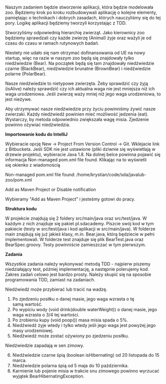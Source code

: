 Naszym zadaniem będzie stworzenie aplikacji, która będzie modelowała zoo. Będziemy krok po kroku rozbudowywali aplikację o kolejne elementy, pamiętając o technikach i dobrych zasadach, których nauczyliśmy się do tej pory. Logikę aplikacji będziemy tworzyli korzystając z TDD.

Stworzyliśmy odpowiednią hierarchię zwierząt. Jako kierownicy zoo będziemy sprawdzali czy każde zwierzę (Animal) żyje oraz ważyli je od czasu do czasu w ramach rutynowych badań.

Niestety nie udało się nam otrzymać dofinansowania od UE na nowy startup, więc na razie w naszym zoo będą się znajdowały tylko niedźwiedzie (Bear). Na początek będą się tam znajdowały niedźwiedzie czarne (BlackBear), niedźwiedzie brunatne (BrownBear) i niedźwiedzie polarne (PolarBear).

Nasze niedźwiedzie to nietypowe zwierzęta. Żeby sprawdzić czy żyją (isAlive) należy sprawdzić czy ich aktualna waga nie jest mniejsza niż ich waga urodzeniowa. Jeśli zwierzę waży mniej niż jego waga urodzeniowa, to jest nieżywe.

Aby utrzymywać nasze niedźwiedzie przy życiu powinniśmy żywić nasze zwierzaki. Każdy niedźwiedź powinien mieć możliwość jedzenia (eat). Wystarczy, by metoda odpowiednio zwiększała wagę misia. Zjedzenie powinno ożywiać niedźwiedzia.


**Importowanie kodu do IntelliJ**

Wybieracie opcję New -> Project From Version Control -> Git. Wklejacie link z Bitbucketa. Jeśli SDK nie jest ustawione (pliki dziwnie się wyświetlają w drzewie projektu), wybieracie Java 1.8. 
Na dolnej belce powinna pojawić się informacja Non-managed pom.xml file found. Klikając na to wyświetli się okienko z wiadomością 

Non-managed pom.xml file found: /home/krystian/code/sda/javalub-zoo/pom.xml 

Add as Maven Project or Disable notification

Wybieramy "Add as Maven Project" i jesteśmy gotowi do pracy.


**Struktura kodu**

W projekcie znajdują się 2 foldery src/main/java oraz src/test/java. W każdym z nich znajduje się pakiet pl.sdacademy. Piszcie swój kod w tym pakiecie (testy w src/test/java i kod aplikacji w src/main/java). W folderze main znajdują się już jakieś klasy, m.in. Bear.java, którą będziecie w pełni implementowali. W folderze test znajduje się plik BearTest.java oraz BearSpec.groovy. Testy powinniście zamieszczać w tym pierwszym.


**Zadania**

Wszystkie zadania należy wykonywać metodą TDD - najpierw piszemy niedziałający test, później implementację, a następnie polerujemy kod. Zakres zadań celowo jest bardzo prosty. Należy skupić się na sposobie programowania TDD, zamiast na zadaniach.

Niedźwiedź może przybierać lub tracić na wadzę.

1. Po zjedzeniu posiłku o danej masie, jego waga wzrasta o tę samą wartość. 
2. Po wypiciu wody (void drink(double waterWeight)) o danej masie, jego waga wzrasta o 3/4 tej wartości.
3. Po zrobieniu kupy (void poop()) masa misia spada o 5%.
4. Niedźwiedź żyje wtedy i tylko wtedy jeśli jego waga jest powyżej jego masy urodzeniowej.
5. Niedźwiedź może zostać ożywiony po zjedzeniu posiłku. 

Niedźwiedzie zapadają w sen zimowy. 

6. Niedźwiedzie czarne śpią (boolean isHibernating) od 20 listopada do 15 marca.
7. Niedźwiedzie polarna śpią od 5 maja do 10 października.
8. Karmienie lub pojenie misia w trakcie snu zimowego powinno wyrzucać wyjątek BearHibernatingException.

